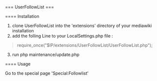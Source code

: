 === UserFollowList ===


==== Installation

1. clone UserFollowList into the 'extensions' directory of your mediawiki installation
2. add the folling Line to your LocalSettings.php file :
> require_once("$IP/extensions/UserFollowList/UserFollowList.php");
3. run php maintenance/update.php 

==== Usage

Go to the special page 'Special:Followlist'
